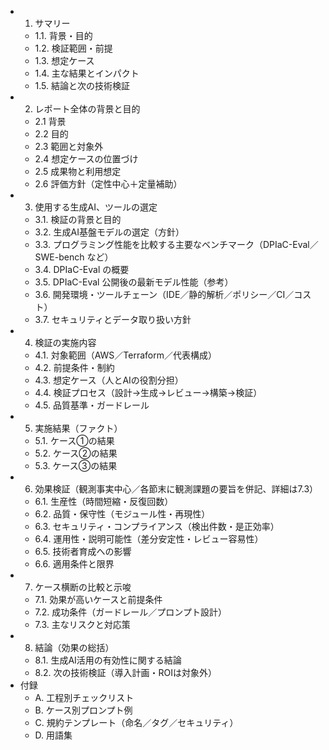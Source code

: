 - 1. サマリー
    - 1.1. 背景・目的
    - 1.2. 検証範囲・前提
    - 1.3. 想定ケース
    - 1.4. 主な結果とインパクト
    - 1.5. 結論と次の技術検証
- 2. レポート全体の背景と目的
    - 2.1 背景
    - 2.2 目的
    - 2.3 範囲と対象外
    - 2.4 想定ケースの位置づけ
    - 2.5 成果物と利用想定
    - 2.6 評価方針（定性中心＋定量補助）    
- 3. 使用する生成AI、ツールの選定
    - 3.1. 検証の背景と目的
    - 3.2. 生成AI基盤モデルの選定（方針）
    - 3.3. プログラミング性能を比較する主要なベンチマーク（DPIaC-Eval／SWE-bench など）
    - 3.4. DPIaC-Eval の概要
    - 3.5. DPIaC-Eval 公開後の最新モデル性能（参考）
    - 3.6. 開発環境・ツールチェーン（IDE／静的解析／ポリシー／CI／コスト）
    - 3.7. セキュリティとデータ取り扱い方針
- 4. 検証の実施内容
    - 4.1. 対象範囲（AWS／Terraform／代表構成）
    - 4.2. 前提条件・制約
    - 4.3. 想定ケース（人とAIの役割分担）
    - 4.4. 検証プロセス（設計→生成→レビュー→構築→検証）
    - 4.5. 品質基準・ガードレール
- 5. 実施結果（ファクト）
    - 5.1. ケース①の結果
    - 5.2. ケース②の結果
    - 5.3. ケース③の結果
- 6. 効果検証（観測事実中心／各節末に観測課題の要旨を併記、詳細は7.3）
    - 6.1. 生産性（時間短縮・反復回数）
    - 6.2. 品質・保守性（モジュール性・再現性）
    - 6.3. セキュリティ・コンプライアンス（検出件数・是正効率）
    - 6.4. 運用性・説明可能性（差分安定性・レビュー容易性）
    - 6.5. 技術者育成への影響
    - 6.6. 適用条件と限界
- 7. ケース横断の比較と示唆
    - 7.1. 効果が高いケースと前提条件
    - 7.2. 成功条件（ガードレール／プロンプト設計）
    - 7.3. 主なリスクと対応策
- 8. 結論（効果の総括）
    - 8.1. 生成AI活用の有効性に関する結論
    - 8.2. 次の技術検証（導入計画・ROIは対象外）
- 付録
    - A. 工程別チェックリスト
    - B. ケース別プロンプト例
    - C. 規約テンプレート（命名／タグ／セキュリティ）
    - D. 用語集